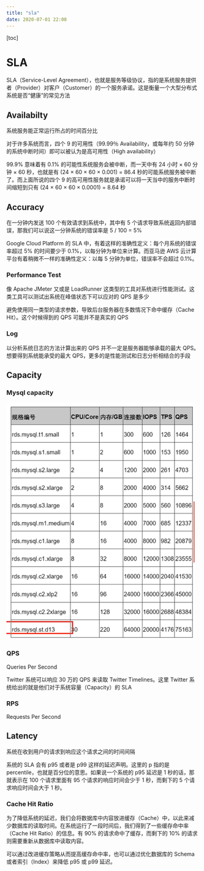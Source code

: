 ```yaml
---
title: "sla"
date: 2020-07-01 22:08
---
```

[toc]



# SLA

SLA（Service-Level Agreement），也就是服务等级协议，指的是系统服务提供者（Provider）对客户（Customer）的一个服务承诺。这是衡量一个大型分布式系统是否“健康”的常见方法



## Availabilty

系统服务能正常运行所占的时间百分比

对于许多系统而言，四个 9 的可用性（99.99％ Availability，或每年约 50 分钟的系统中断时间）即可以被认为是高可用性（High availability）

99.9% 意味着有 0.1% 的可能性系统服务会被中断，而一天中有 24 小时 × 60 分钟 × 60 秒，也就是有 (24 × 60 × 60 × 0.001) = 86.4 秒的可能系统服务被中断了。而上面所说的四个 9 的高可用性服务就是承诺可以将一天当中的服务中断时间缩短到只有 (24 × 60 × 60 × 0.0001) = 8.64 秒





## Accuracy

在一分钟内发送 100 个有效请求到系统中，其中有 5 个请求导致系统返回内部错误，那我们可以说这一分钟系统的错误率是 5 / 100 = 5%

Google Cloud Platform 的 SLA 中，有着这样的准确性定义：每个月系统的错误率超过 5% 的时间要少于 0.1%，以每分钟为单位来计算。而亚马逊 AWS 云计算平台有着稍微不一样的准确性定义：以每 5 分钟为单位，错误率不会超过 0.1%。



### Performance Test

像 Apache JMeter 又或是 LoadRunner 这类型的工具对系统进行性能测试。这类工具可以测试出系统在峰值状态下可以应对的 QPS 是多少

避免使用同一类型的请求参数，导致后台服务器在多数情况下命中缓存（Cache Hit）。这个时候得到的 QPS 可能并不是真实的 QPS



### Log

以分析系统日志的方法计算出来的 QPS 并不一定是服务器能够承载的最大 QPS。想要得到系统能承受的最大 QPS，更多的是性能测试和日志分析相结合的手段





## Capacity

### Mysql capacity

![image-20200701221332307](sla.assets/image-20200701221332307.png)

### QPS

Queries Per Second

Twitter 系统可以响应 30 万的 QPS 来读取 Twitter Timelines。这里 Twitter 系统给出的就是他们对于系统容量（Capacity）的 SLA





### RPS

Requests Per Second



## Latency

系统在收到用户的请求到响应这个请求之间的时间间隔

系统的 SLA 会有 p95 或者是 p99 这样的延迟声明。这里的 p 指的是 percentile，也就是百分位的意思。如果说一个系统的 p95 延迟是 1 秒的话，那就表示在 100 个请求里面有 95 个请求的响应时间会少于 1 秒，而剩下的 5 个请求响应时间会大于 1 秒。



### Cache Hit Ratio

为了降低系统的延迟，我们会将数据库中内容放进缓存（Cache）中，以此来减少数据库的读取时间。在系统运行了一段时间后，我们得到了一些缓存命中率（Cache Hit Ratio）的信息。有 90% 的请求命中了缓存，而剩下的 10% 的请求则需要重新从数据库中读取内容。

可以通过改进缓存策略从而提高缓存命中率，也可以通过优化数据库的 Schema 或者索引（Index）来降低 p95 或 p99 延迟。